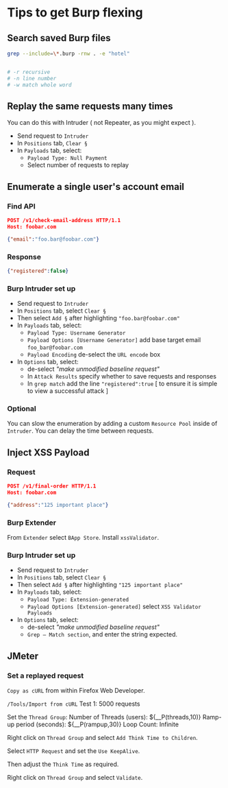 # Tips to get Burp flexing

## Search saved Burp files

```bash
grep --include=\*.burp -rnw . -e "hotel"


# -r recursive
# -n line number
# -w match whole word
```

## Replay the same requests many times

You can do this with Intruder ( not Repeater, as you might expect ).  

 - Send request to `Intruder`
 - In `Positions` tab, `Clear §`
 - In `Payloads` tab, select:
    - `Payload Type: Null Payment`
    -  Select number of requests to replay

## Enumerate a single user's account email

### Find API

```json
POST /v1/check-email-address HTTP/1.1
Host: foobar.com

{"email":"foo.bar@foobar.com"}
```

### Response

```json
{"registered":false}
```

### Burp Intruder set up

 - Send request to `Intruder`
 - In `Positions` tab, select `Clear §`
 - Then select `Add §` after highlighting `"foo.bar@foobar.com"`
 - In `Payloads` tab, select:
    - `Payload Type: Username Generator`
    - `Payload Options [Username Generator]` add base target email `foo_bar@foobar.com`
    - `Payload Encoding` de-select the `URL encode` box
 - In `Options` tab, select:
    - de-select _"make unmodified baseline request"_
    - In `Attack Results` specify whether to save requests and responses
    - In `grep match` add the line `"registered":true` [ to ensure it is simple to view a successful attack ]

### Optional

You can slow the enumeration by adding a custom `Resource Pool` inside of `Intruder`.  You can delay the time between requests.

## Inject XSS Payload

### Request

```json
POST /v1/final-order HTTP/1.1
Host: foobar.com

{"address":"125 important place"}
```

### Burp Extender

From `Extender` select `BApp Store`. Install `xssValidator`.

### Burp Intruder set up

 - Send request to `Intruder`
 - In `Positions` tab, select `Clear §`
 - Then select `Add §` after highlighting `"125 important place"`
 - In `Payloads` tab, select:
    - `Payload Type: Extension-generated`
    - `Payload Options [Extension-generated]` select `XSS Validator Payloads`
 - In `Options` tab, select:
    - de-select _"make unmodified baseline request"_
    - `Grep – Match section`, and enter the string expected.

## JMeter

### Set a replayed request

`Copy as cURL` from within Firefox Web Developer.

`/Tools/Import from cURL`
Test 1: 5000 requests

Set the `Thread Group`:
   Number of Threads (users): ${__P(threads,10)}
   Ramp-up period (seconds): ${__P(rampup,30)}
   Loop Count: Infinite

Right click on `Thread Group` and select `Add Think Time to Children`.

Select `HTTP Request` and set the `Use KeepAlive`.

Then adjust the `Think Time` as required.

Right click on `Thread Group` and select `Validate`.
